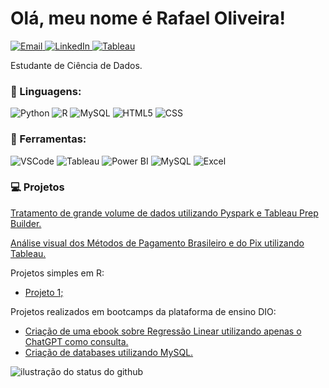 <h1> Olá, meu nome é Rafael Oliveira! </h1>

<p align="left">
  <a href="mailto:rafael.oliveira994@outlook.com?subject=&cc=&bcc=" title="Email">
    <img src="https://img.shields.io/badge/-rafael.oliveira994@outlook.com-FF0000?style=flat&labelColor=FF0000&logo=gmail&logoColor=white&link=rafael.oliveira994@outlook.com" alt="Email"/>
  </a>
  <a href="https://www.linkedin.com/in/rafael-soares-de-oliveira-782609316/" title="LinkedIn">
    <img src="https://img.shields.io/badge/-Linkedin-0e76a8?style=flat&logo=Linkedin&logoColor=white&link=https://www.linkedin.com/in/rafael-soares-de-oliveira-782609316/" alt="LinkedIn"/>
  </a>
  <a href="https://public.tableau.com/app/profile/rafael.oliveira5857/vizzes" title="Tableau">
    <img src="https://img.shields.io/badge/Tableau-blue?style=flat&logo=tableau&logoColor=white&color=blue" alt="Tableau"/>
  </a>
</p>

<p align="left"> 
  Estudante de Ciência de Dados.<br>
</p>

<h3 align="left">
  🦄 Linguagens:
</h3>
<p>
  <img src="https://img.shields.io/badge/Python-blue?style=flat&logo=python&logoColor=white&color=007ACC" alt="Python"/>
  <img src="https://img.shields.io/badge/R-blue?style=flat&logo=R&logoColor=white&color=007ACC" alt="R"/>
  <img src="https://img.shields.io/badge/MySQL-white?style=flat&logo=mysql&logoColor=white&color=007ACC" alt="MySQL"/>
  <img src="https://img.shields.io/badge/HTML-white?style=flat&logo=HTML5&logoColor=white&color=007ACC" alt="HTML5"/>
  <img src="https://img.shields.io/badge/CSS-white?style=flat&logo=CSS3&logoColor=white&color=007ACC" alt="CSS"/>
</p>

<h3 align="left">
  💼 Ferramentas:
</h3>
<p>
  <img src="https://img.shields.io/badge/-Visual%20Studio%20Code-333333?style=flat&logoColor=007ACC" alt="VSCode" />
  <img src="https://img.shields.io/badge/-Tableau-333333?style=flat&logo=tableau&logoColor=white" alt="Tableau" />
  <img src="https://img.shields.io/badge/-Power_BI-333333?style=flat&logo=powerbi&logoColor=007ACC" alt="Power BI"/>
  <img src="https://img.shields.io/badge/-MySQL-333333?style=flat&logo=mysql&logoColor=white" alt="MySQL"/>
  <img src="https://img.shields.io/badge/-Excel-333333?style=flat&logo=excel&logoColor=white" alt="Excel"/>
</p>

<h3 align="left">
  💻 Projetos
</h3>
<p>
  <a href="https://github.com/Rafael-soares-oliveira/tratamento_grande_volume_dados">Tratamento de grande volume de dados utilizando Pyspark e Tableau Prep Builder.</a>
</p>
<p>
  <a href="https://github.com/Rafael-soares-oliveira/business_intelligence_1">Análise visual dos Métodos de Pagamento Brasileiro e do Pix utilizando Tableau.</a>
</p>
<p>
  Projetos simples em R:
</p>
<ul>
  <li>
    <a href="https://github.com/Rafael-soares-oliveira/projetos_r_1">Projeto 1;</a>
  </li>
</ul>
<p>
  Projetos realizados em bootcamps da plataforma de ensino DIO:
</p>
<ul>
  <li>
    <a href="https://github.com/Rafael-soares-oliveira/lab-natty-or-not">Criação de uma ebook sobre Regressão Linear utilizando apenas o ChatGPT como consulta.</a>
  </li>
  <li>
    <a href="https://github.com/Rafael-soares-oliveira/SQL">Criação de databases utilizando MySQL.</a>
  </li>
</ul>

<div>
  <img align='center' src="https://github-readme-stats.vercel.app/api?username=Rafael-soares-oliveira&show_icons=true&title_color=783c00&text_color=af552e&icon_color=783c00&bg_color=f8efd4&cache_seconds=2300" alt="ilustração do status do github">
</div>
